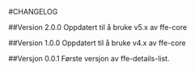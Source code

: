 #CHANGELOG

##Version 2.0.0
Oppdatert til å bruke v5.x av ffe-core

##Version 1.0.0
Oppdatert til å bruke v4.x av ffe-core

##Versjon 0.0.1
Første versjon av ffe-details-list.
